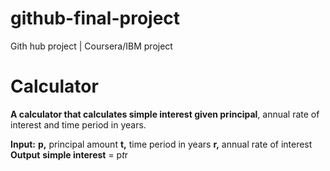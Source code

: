 # github-final-project
Gith hub project | Coursera/IBM project

# Calculator
**A calculator that calculates simple interest given principal**, annual rate of interest and time period in years.

**Input:**
   **p,** principal amount
   **t,** time period in years
   **r,** annual rate of interest
**Output**
   **simple interest** = p*t*r
